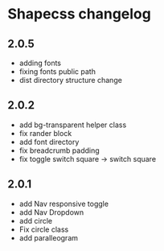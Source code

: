 # Shapecss changelog

## 2.0.5

* adding fonts
* fixing fonts public path
* dist directory structure change

## 2.0.2

* add bg-transparent helper class
* fix rander block
* add font directory 
* fix breadcrumb padding
* fix toggle switch square -> switch square

## 2.0.1
* add Nav responsive toggle 
* add Nav Dropdown 
* add circle 
* Fix circle class 
* add paralleogram 
